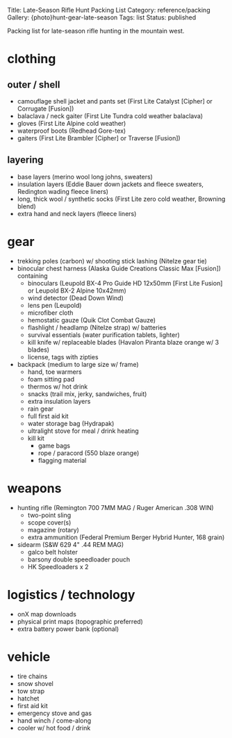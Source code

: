 Title: Late-Season Rifle Hunt Packing List
Category: reference/packing
Gallery: {photo}hunt-gear-late-season
Tags: list
Status: published 

Packing list for late-season rifle hunting in the mountain west.

# clothing

## outer / shell
- camouflage shell jacket and pants set (First Lite Catalyst [Cipher] or Corrugate [Fusion])
- balaclava / neck gaiter (First Lite Tundra cold weather balaclava)
- gloves (First Lite Alpine cold weather)
- waterproof boots (Redhead Gore-tex)
- gaiters (First Lite Brambler [Cipher] or Traverse [Fusion])
  
## layering  
- base layers (merino wool long johns, sweaters)
- insulation layers (Eddie Bauer down jackets and fleece sweaters, Redington wading fleece liners)
- long, thick wool / synthetic socks (First Lite zero cold weather, Browning blend)
- extra hand and neck layers (fleece liners) 

# gear 
- trekking poles (carbon) w/ shooting stick lashing (NiteIze gear tie)
- binocular chest harness (Alaska Guide Creations Classic Max [Fusion]) containing
    - binoculars (Leupold BX-4 Pro Guide HD 12x50mm [First Lite Fusion] or Leupold BX-2 Alpine 10x42mm) 
    - wind detector (Dead Down Wind)
    - lens pen (Leupold)
    - microfiber cloth
    - hemostatic gauze (Quik Clot Combat Gauze)
    - flashlight / headlamp (NiteIze strap) w/ batteries
    - survival essentials (water purification tablets, lighter)
    - kill knife w/ replaceable blades (Havalon Piranta blaze orange w/ 3 blades)
    - license, tags with zipties 
- backpack (medium to large size w/ frame)
    - hand, toe warmers
    - foam sitting pad 
    - thermos w/ hot drink
    - snacks (trail mix, jerky, sandwiches, fruit)
    - extra insulation layers
    - rain gear
    - full first aid kit
    - water storage bag (Hydrapak)
    - ultralight stove for meal / drink heating 
    - kill kit
        - game bags 
        - rope / paracord (550 blaze orange)
        - flagging material
        
# weapons
- hunting rifle (Remington 700 7MM MAG / Ruger American .308 WIN)
    - two-point sling
    - scope cover(s)
    - magazine (rotary) 
    - extra ammunition (Federal Premium Berger Hybrid Hunter, 168 grain)
- sidearm (S&W 629 4" .44 REM MAG)
    - galco belt holster
    - barsony double speedloader pouch
    - HK Speedloaders x 2

# logistics / technology
- onX map downloads
- physical print maps (topographic preferred)
- extra battery power bank (optional)

# vehicle 
- tire chains
- snow shovel
- tow strap
- hatchet
- first aid kit
- emergency stove and gas 
- hand winch / come-along
- cooler w/ hot food / drink

